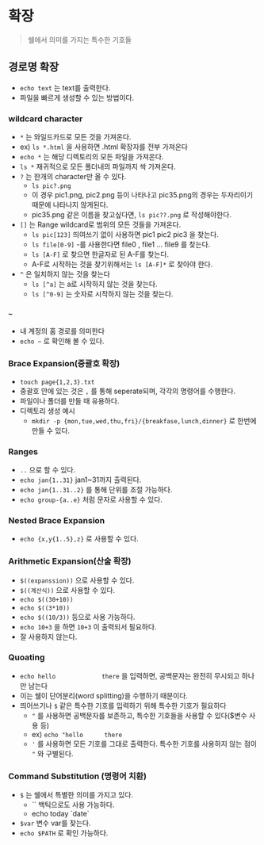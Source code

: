 # 확장

> 쉘에서 의미를 가지는 특수한 기호들

## 경로명 확장

- `echo text` 는 text를 출력한다.
- 파일을 빠르게 생성할 수 있는 방법이다.

### wildcard character

- `*` 는 와일드카드로 모든 것을 가져온다.
- ex) `ls *.html` 을 사용하면 .html 확장자를 전부 가져온다
- `echo *` 는 해당 디렉토리의 모든 파일을 가져온다.
- `ls *` 재귀적으로 모든 폴더내의 파일까지 싹 가져온다.
- `?` 는 한개의 character만 올 수 있다.
    - `ls pic?.png`
    - 이 경우 pic1.png, pic2.png 등이 나타나고 pic35.png의 경우는 두자리이기 때문에 나타나지 않게된다.
    - pic35.png 같은 이름을 찾고싶다면, `ls pic??.png` 로 작성해야한다.
- `[]` 는 Range wildcard로 범위의 모든 것들을 가져온다.
    - `ls pic[123]` 띄여쓰기 없이 사용하면 pic1 pic2 pic3 을 찾는다.
    - `ls file[0-9]` -를 사용한다면 file0 , file1 ... file9 를 찾는다.
    - `ls [A-F]` 로 찾으면 한글자로 된 A-F를 찾는다.
    - A-F로 시작하는 것을 찾기위해서는 `ls [A-F]*` 로 찾아야 한다.
- `^` 은 일치하지 않는 것을 찾는다
    - `ls [^a]` 는 a로 시작하지 않는 것을 찾는다.
    - `ls [^0-9]` 는 숫자로 시작하지 않는 것을 찾는다.

### `~`

- 내 계정의 홈 경로를 의미한다
- `echo ~` 로 확인해 볼 수 있다.

### Brace Expansion(중괄호 확장)

- `touch page{1,2,3}.txt` 
- 중괄호 안에 있는 것은 `,` 를 통해 seperate되며, 각각의 명령어를 수행한다.
- 파일이나 폴더를 만들 때 유용하다.
- 디렉토리 생성 예시
    - `mkdir -p {mon,tue,wed,thu,fri}/{breakfase,lunch,dinner}` 로 한번에 만들 수 있다.

### Ranges

- `..` 으로 할 수 있다.
- `echo jan{1..31}` jan1~31까지 출력된다. 
- `echo jan{1..31..2}` 를 통해 단위를 조절 가능하다.
- `echo group-{a..e}` 처럼 문자로 사용할 수 있다.

### Nested Brace Expansion
- `echo {x,y{1..5},z}` 로 사용할 수 있다.

### Arithmetic Expansion(산술 확장)

- `$((expanssion))` 으로 사용할 수 있다.
- `$((계산식))` 으로 사용할 수 있다.
- `echo $((30+10))`
- `echo $((3*10))`
- `echo $((10/3))` 등으로 사용 가능하다.
- `echo 10+3` 을 하면 `10+3` 이 출력되서 필요하다.
- 잘 사용하지 않는다.

### Quoating

- `echo hello             there` 을 입력하면, 공백문자는 완전히 무시되고 하나만 남는다
- 이는 쉘이 단어분리(word splitting)을 수행하기 때문이다.
- 띄어쓰기나 `$` 같은 특수한 기호를 입력하기 위해 특수한 기호가 필요하다
    - `"` 를 사용하면 공백문자를 보존하고, 특수한 기호들을 사용할 수 있다($변수 사용 등)
    - ex) `echo "hello      there`
    - `'` 를 사용하면 모든 기호를 그대로 출력한다. 특수한 기호를 사용하지 않는 점이 `"` 와 구별된다.

### Command Substitution (명령어 치환)

- `$` 는 쉘에서 특별한 의미를 가지고 있다.
    - `` 백틱으로도 사용 가능하다.
    - echo today \`date\`
- `$var` 변수 var를 찾는다.
- `echo $PATH` 로 확인 가능하다.